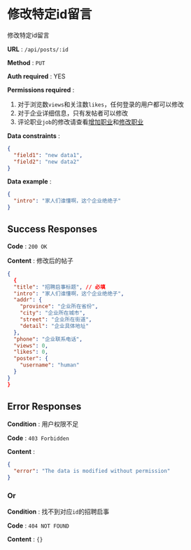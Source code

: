 # 修改特定id留言

修改特定id留言

**URL** : `/api/posts/:id`

**Method** : `PUT`

**Auth required** : YES

**Permissions required** : 
1. 对于浏览数`views`和关注数`likes`，任何登录的用户都可以修改
2. 对于企业详细信息，只有发帖者可以修改
4. 评论职业`job`的修改请查看[增加职业]()和[修改职业]()

**Data constraints** : 
```json
{
  "field1": "new data1",
  "field2": "new data2"
}
```

**Data example** : 
```json
{
  "intro": "家人们谁懂啊，这个企业绝绝子"
}
```

## Success Responses

**Code** : `200 OK`

**Content** : 
修改后的帖子

```json
{
  {
  "title": "招聘启事标题", // 必填
  "intro": "家人们谁懂啊，这个企业绝绝子", 
  "addr": { 
    "province": "企业所在省份",
    "city": "企业所在城市",
    "street": "企业所在街道",
    "detail": "企业具体地址"
  },
  "phone": "企业联系电话", 
  "views": 0,
  "likes": 0,
  "poster": {
    "username": "human"
  }
}
}
```

## Error Responses

**Condition** : 用户权限不足

**Code** : `403 Forbidden`

**Content** : 
```json
{
  "error": "The data is modified without permission"
}
```

### Or

**Condition** : 找不到对应`id`的招聘启事

**Code** : `404 NOT FOUND`

**Content** : `{}`